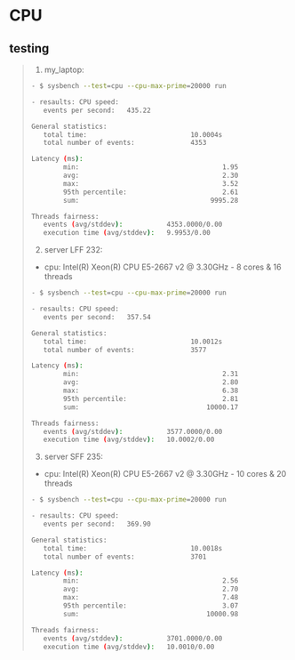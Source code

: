 # CPU

## testing

> 1. my_laptop:
> ```bash
> - $ sysbench --test=cpu --cpu-max-prime=20000 run
> ```
> ```bash
> - resaults: CPU speed:
>    events per second:   435.22
>
> General statistics:
>    total time:                          10.0004s
>    total number of events:              4353
>
> Latency (ms):
>         min:                                    1.95
>         avg:                                    2.30
>         max:                                    3.52
>         95th percentile:                        2.61
>         sum:                                 9995.28
>
> Threads fairness:
>    events (avg/stddev):           4353.0000/0.00
>    execution time (avg/stddev):   9.9953/0.00
> ```
> 2. server LFF 232:
> - cpu: Intel(R) Xeon(R) CPU E5-2667 v2 @ 3.30GHz - 8 cores & 16 threads
> ```bash
> - $ sysbench --test=cpu --cpu-max-prime=20000 run
> ```
> 
> ```bash
> - resaults: CPU speed:
>    events per second:   357.54
>
> General statistics:
>    total time:                          10.0012s
>    total number of events:              3577
>
> Latency (ms):
>         min:                                    2.31
>         avg:                                    2.80
>         max:                                    6.38
>         95th percentile:                        2.81
>         sum:                                10000.17
>
> Threads fairness:
>    events (avg/stddev):           3577.0000/0.00
>    execution time (avg/stddev):   10.0002/0.00
> ```
> 3. server SFF 235:
> - cpu: Intel(R) Xeon(R) CPU E5-2667 v2 @ 3.30GHz - 10 cores & 20 threads
> ```bash
> - $ sysbench --test=cpu --cpu-max-prime=20000 run
> ```
> 
> ```bash
> - resaults: CPU speed:
>    events per second:   369.90
>
> General statistics:
>    total time:                          10.0018s
>    total number of events:              3701
>
> Latency (ms):
>         min:                                    2.56
>         avg:                                    2.70
>         max:                                    7.48
>         95th percentile:                        3.07
>         sum:                                10000.98
>
> Threads fairness:
>    events (avg/stddev):           3701.0000/0.00
>    execution time (avg/stddev):   10.0010/0.00
> ```